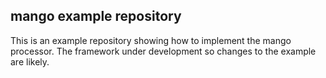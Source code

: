 ## mango example repository
This is an example repository showing how to implement the mango processor. The framework under development so changes
to the example are likely. 